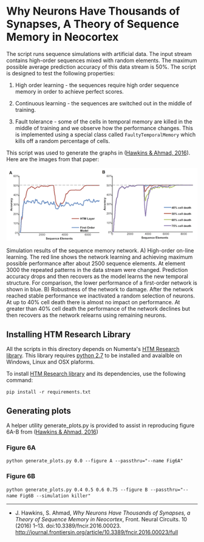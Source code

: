 # Why Neurons Have Thousands of Synapses, A Theory of Sequence Memory in Neocortex

The script runs sequence simulations with artificial data. The input stream
contains high-order sequences mixed with random elements. The maximum possible
average prediction accuracy of this data stream is 50%. The script is designed to
test the following properties:

1. High order learning - the sequences require high order sequence memory in 
order to achieve perfect scores.

2. Continuous learning - the sequences are switched out in the middle of
training.

3. Fault tolerance - some of the cells in temporal memory are killed in the
middle of training and we observe how the performance changes.  This is
implemented using a special class called `FaultyTemporalMemory` which kills off
a random percentage of cells.


This script was used to generate the graphs in ([Hawkins & Ahmad, 2016][1]). Here 
are the images from that paper:

![](images/figure.png)

Simulation results of the sequence memory network. A) High-order on-line learning.
The red line shows the network learning and achieving maximum possible
performance after about 2500 sequence elements. At element 3000 the repeated
patterns in the data stream were changed. Prediction accuracy drops and then
recovers as the model learns the new temporal structure. For comparison, the
lower performance of a first-order network is shown in blue. B) Robustness of
the network to damage. After the network reached stable performance we
inactivated a random selection of neurons. At up to 40% cell death there is
almost no impact on performance. At greater than 40% cell death the performance
of the network declines but then recovers as the network relearns using
remaining neurons.

Installing HTM Research Library
-------------------------------

All the scripts in this directory depends on Numenta's [HTM Research library][2].
This library requires [python 2.7][3] to be installed and avaialble on Windows, 
Linux and OSX plaforms.

To install [HTM Research library][2] and its dependencies, use the following command:

```
pip install -r requirements.txt
```

Generating plots
----------------

A helper utility generate_plots.py is provided to assist in reproducing figure 
6A-B from ([Hawkins & Ahmad, 2016][1])
### Figure 6A

```
python generate_plots.py 0.0 --figure A --passthru="--name Fig6A"
```

### Figure 6B

```
python generate_plots.py 0.4 0.5 0.6 0.75 --figure B --passthru="--name Fig6B --simulation killer"
```

[1]: http://journal.frontiersin.org/article/10.3389/fncir.2016.00023/full
[2]: https://github.com/numenta/htmresearch
[3]: https://www.python.org/downloads

--------------------------------------------------------------------------------
* J. Hawkins, S. Ahmad, <em>Why Neurons Have Thousands of Synapses, a Theory of Sequence Memory in Neocortex</em>, Front. Neural Circuits. 10 (2016) 1–13. doi:10.3389/fncir.2016.00023.
http://journal.frontiersin.org/article/10.3389/fncir.2016.00023/full